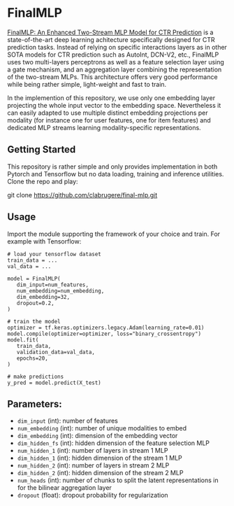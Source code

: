 # FinalMLP

[FinalMLP: An Enhanced Two-Stream MLP Model for CTR Prediction](https://arxiv.org/abs/2304.00902v3) is a state-of-the-art deep learning achitecture specifically designed for CTR prediction tasks. Instead of relying on specific interactions layers as in other SOTA models for CTR prediction such as AutoInt, DCN-V2, etc., FinalMLP uses two multi-layers perceptrons as well as a feature selection layer using a gate mechanism, and an aggregation layer combining the representation of the two-stream MLPs. This architecture offers very good performance while being rather simple, light-weight and fast to train.

In the implemention of this repository, we use only one embedding layer projecting the whole input vector to the embedding space. Nevertheless it can easily adapted to use multiple distinct embedding projections per modality (for instance one for user features, one for item features) and dedicated MLP streams learning modality-specific representations.

## Getting Started

This repository is rather simple and only provides implementation in both Pytorch and Tensorflow but no data loading, training and inference utilities. Clone the repo and play:

git clone https://github.com/clabrugere/final-mlp.git


## Usage

Import the module supporting the framework of your choice and train. For example with Tensorflow:
 ```
# load your tensorflow dataset
train_data = ...
val_data = ...

 model = FinalMLP(
    dim_input=num_features,
    num_embedding=num_embedding,
    dim_embedding=32,
    dropout=0.2,
)

# train the model
optimizer = tf.keras.optimizers.legacy.Adam(learning_rate=0.01)
model.compile(optimizer=optimizer, loss="binary_crossentropy")
model.fit(
    train_data,
    validation_data=val_data,
    epochs=20,
)

# make predictions
y_pred = model.predict(X_test)

 ```

 ## Parameters:
- `dim_input` (int): number of features
- `num_embedding` (int): number of unique modalities to embed
- `dim_embedding` (int): dimension of the embedding vector
- `dim_hidden_fs` (int): hidden dimension of the feature selection MLP
- `num_hidden_1` (int): number of layers in stream 1 MLP
- `dim_hidden_1` (int): hidden dimension of the stream 1 MLP
- `num_hidden_2` (int): number of layers in stream 2 MLP
- `dim_hidden_2` (int): hidden dimension of the stream 2 MLP
- `num_heads` (int): number of chunks to split the latent representations in for the bilinear aggregation layer 
- `dropout` (float): dropout probability for regularization
